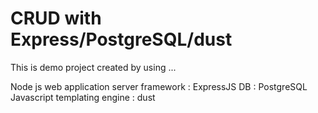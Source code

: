 # CRUD with Express/PostgreSQL/dust

This is demo project created by using ...

Node js web application server framework : ExpressJS
DB : PostgreSQL
Javascript templating engine : dust


